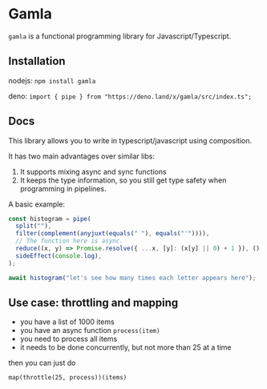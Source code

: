 # Gamla

`gamla` is a functional programming library for Javascript/Typescript.

## Installation

nodejs: `npm install gamla`

deno: `import { pipe } from "https://deno.land/x/gamla/src/index.ts";`

## Docs

This library allows you to write in typescript/javascript using composition.

It has two main advantages over similar libs:

1. It supports mixing async and sync functions
1. It keeps the type information, so you still get type safety when programming
   in pipelines.

A basic example:

```ts
const histogram = pipe(
  split(""),
  filter(complement(anyjuxt(equals(" "), equals("'")))),
  // The function here is async.
  reduce((x, y) => Promise.resolve({ ...x, [y]: (x[y] || 0) + 1 }), () => ({})),
  sideEffect(console.log),
);

await histogram("let's see how many times each letter appears here");
```

## Use case: throttling and mapping

- you have a list of 1000 items
- you have an async function `process(item)`
- you need to process all items
- it needs to be done concurrently, but not more than 25 at a time

then you can just do

`map(throttle(25, process))(items)`